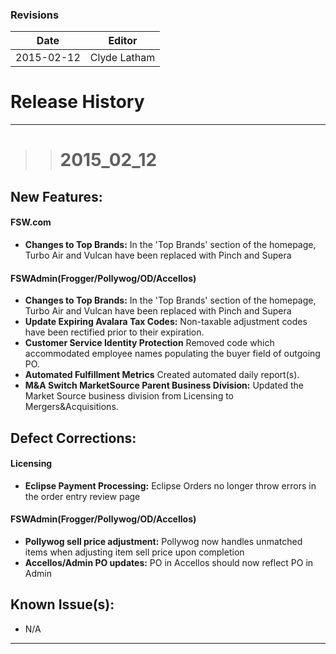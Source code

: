### Revisions
| Date | Editor |
| -------- | -------- | 
|2015-02-12|Clyde Latham|

# Release History
___

>> # __2015_02_12__

## __New Features:__

#### __FSW.com__ 
* __Changes to Top Brands:__ In the 'Top Brands' section of the homepage, Turbo Air and Vulcan have been replaced with Pinch and Supera

#### __FSWAdmin(Frogger/Pollywog/OD/Accellos)__

* __Changes to Top Brands:__ In the 'Top Brands' section of the homepage, Turbo Air and Vulcan have been replaced with Pinch and Supera
* __Update Expiring Avalara Tax Codes:__ Non-taxable adjustment codes have been rectified prior to their expiration. 
* __Customer Service Identity Protection__ Removed code which accommodated employee names populating the buyer field of outgoing PO.
* __Automated Fulfillment Metrics__ Created automated daily report(s). 
* __M&A Switch MarketSource Parent Business Division:__ Updated the Market Source business division from Licensing to Mergers&Acquisitions.


## __Defect Corrections:__

#### __Licensing__
* __Eclipse Payment Processing:__ Eclipse Orders no longer throw errors in the order entry review page

#### __FSWAdmin(Frogger/Pollywog/OD/Accellos)__
* __Pollywog sell price adjustment:__ Pollywog now handles unmatched items when adjusting item sell price upon completion 
* __Accellos/Admin PO updates:__ PO in Accellos should now reflect PO in Admin 


## __Known Issue(s):__
* N/A
___
